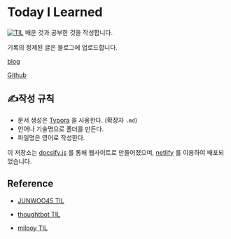 # Today I Learned

<p><a href="https://hyunjung-til.netlify.com"><img src="https://img.shields.io/badge/Site-https%3A%2F%2Fhyunjung--til.netlify.com-blue" alt="TIL" /></a>
배운 것과 공부한 것을 작성합니다.

기록의 정제된 글은 블로그에 업로드합니다.

[blog](https://hyunjunglee-dev.github.io/)

[Github](https://github.com/HyunjungLee-dev)

## :writing_hand:작성 규칙

- 문서 생성은 [Typora](https://www.typora.io/) 을 사용한다. (확장자 `.md`)
- 언어나 기술명으로 폴더를 만든다. 
- 파일명은 영어로 작성한다.

이 저장소는 [docsify.js](https://docsify.js.org/#/) 를 통해 웹사이트로 만들어졌으며, [netlify](https://www.netlify.com/) 를 이용하여 배포되었습니다.

## Reference

- [JUNWOO45 TIL ](https://github.com/JUNWOO45/TIL)

- [thoughtbot TIL](https://github.com/thoughtbot/til)
- [milooy TIL](https://github.com/milooy/TIL)

